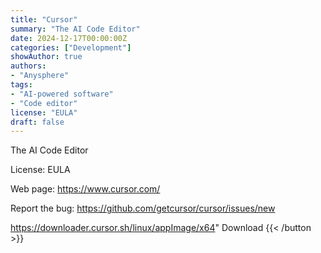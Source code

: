 ```yaml
---
title: "Cursor"
summary: "The AI Code Editor"
date: 2024-12-17T00:00:00Z
categories: ["Development"]
showAuthor: true
authors:
- "Anysphere"
tags: 
- "AI-powered software"
- "Code editor"
license: "EULA"
draft: false
---
```


The AI Code Editor

License: EULA

Web page: <https://www.cursor.com/>

Report the bug: <https://github.com/getcursor/cursor/issues/new>  

https://downloader.cursor.sh/linux/appImage/x64" 
Download
{{< /button >}}